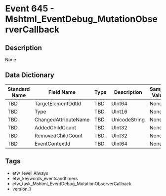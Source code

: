 # Event 645 - Mshtml_EventDebug_MutationObserverCallback

## Description
None

## Data Dictionary
|Standard Name|Field Name|Type|Description|Sample Value|
|---|---|---|---|---|
|TBD|TargetElementDdtId|TBD|UInt64|None|None|
|TBD|Type|TBD|UInt16|None|None|
|TBD|ChangedAttributeName|TBD|UnicodeString|None|None|
|TBD|AddedChildCount|TBD|UInt32|None|None|
|TBD|RemovedChildCount|TBD|UInt32|None|None|
|TBD|EventContextId|TBD|UInt64|None|None|

## Tags
* etw_level_Always
* etw_keywords_eventsandtimers
* etw_task_Mshtml_EventDebug_MutationObserverCallback
* version_1